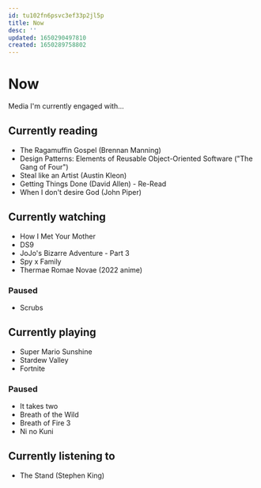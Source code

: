 ```yaml
---
id: tu102fn6psvc3ef33p2jl5p
title: Now
desc: ''
updated: 1650290497810
created: 1650289758802
---
```


# Now

Media I'm currently engaged with...

## Currently reading
- The Ragamuffin Gospel (Brennan Manning)
- Design Patterns: Elements of Reusable Object-Oriented Software ("The Gang of Four")
- Steal like an Artist (Austin Kleon)
- Getting Things Done (David Allen) - Re-Read
- When I don't desire God (John Piper)

## Currently watching
- How I Met Your Mother
- DS9
- JoJo's Bizarre Adventure - Part 3
- Spy x Family
- Thermae Romae Novae (2022 anime)

### Paused
- Scrubs

## Currently playing
- Super Mario Sunshine
- Stardew Valley
- Fortnite

### Paused
- It takes two
- Breath of the Wild
- Breath of Fire 3
- Ni no Kuni

## Currently listening to
- The Stand (Stephen King)
